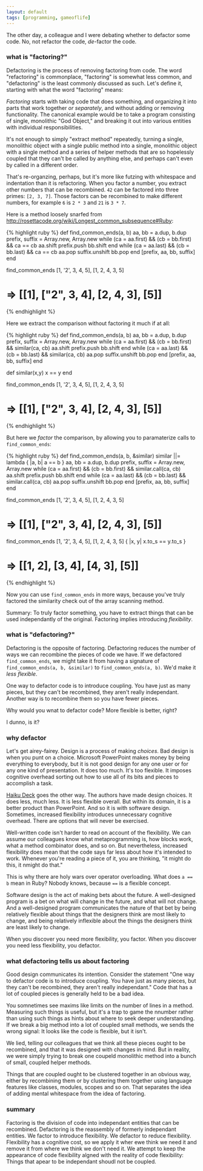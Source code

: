 ```yaml
---
layout: default
tags: [programming, gameoflife]
---
```


The other day, a colleague and I were debating whether to defactor some code. No, not refactor the code, *de*-factor the code.

### what is "factoring?"

Defactoring is the process of removing factoring from code. The word "refactoring" is commonplace, "factoring" is somewhat less common, and "defactoring" is the least commonly discussed as such. Let's define it, starting with what the word "factoring" means:

*Factoring* starts with taking code that does something, and organizing it into parts that work together *or separately*, and without adding or removing functionality. The canonical example would be to take a program consisting of single, monolithic "God Object," and breaking it out into various entities with individual responsibilities.

It's not enough to simply "extract method" repeatedly, turning a single, monolithic object with a single public method into a single, monolithic object with a single method and a series of helper methods that are so hopelessly coupled that they can't be called by anything else, and perhaps can't even by called in a different order.

That's re-organzing, perhaps, but it's more like futzing with whitespace and indentation than it is refactoring. When you factor a number, you extract other numbers that can be recombined. `42` can be factored into three primes: `[2, 3, 7]`. Those factors can be recombined to make different numbers, for example `6` is `2 * 3` and `21` is `3 * 7`.

Here is a method loosely snarfed from http://rosettacode.org/wiki/Longest_common_subsequence#Ruby:

{% highlight ruby %}
def find_common_ends(a, b)
  aa, bb = a.dup, b.dup
  prefix, suffix = Array.new, Array.new
  while (ca = aa.first) && (cb = bb.first) && ca == cb
    aa.shift
    prefix.push bb.shift
  end
  while (ca = aa.last) && (cb = bb.last) && ca == cb
    aa.pop
    suffix.unshift bb.pop
  end
  [prefix, aa, bb, suffix]
end

find_common_ends [1, '2', 3, 4, 5], [1, 2, 4, 3, 5]
  # => [[1], ["2", 3, 4], [2, 4, 3], [5]]
{% endhighlight %}

Here we extract the comparison without factoring it much if at all:

{% highlight ruby %}
def find_common_ends(a, b)
  aa, bb = a.dup, b.dup
  prefix, suffix = Array.new, Array.new
  while (ca = aa.first) && (cb = bb.first) && similar(ca, cb)
    aa.shift
    prefix.push bb.shift
  end
  while (ca = aa.last) && (cb = bb.last) && similar(ca, cb)
    aa.pop
    suffix.unshift bb.pop
  end
  [prefix, aa, bb, suffix]
end

def similar(x,y)
  x == y
end

find_common_ends [1, '2', 3, 4, 5], [1, 2, 4, 3, 5]
  # => [[1], ["2", 3, 4], [2, 4, 3], [5]]
{% endhighlight %}

But here we *factor* the comparison, by allowing you to paramaterize calls to `find_common_ends`:

{% highlight ruby %}
def find_common_ends(a, b, &similar)
  similar ||= lambda { |a, b| a == b }
  aa, bb = a.dup, b.dup
  prefix, suffix = Array.new, Array.new
  while (ca = aa.first) && (cb = bb.first) && similar.call(ca, cb)
    aa.shift
    prefix.push bb.shift
  end
  while (ca = aa.last) && (cb = bb.last) && similar.call(ca, cb)
    aa.pop
    suffix.unshift bb.pop
  end
  [prefix, aa, bb, suffix]
end

find_common_ends [1, '2', 3, 4, 5], [1, 2, 4, 3, 5]
  # => [[1], ["2", 3, 4], [2, 4, 3], [5]]

find_common_ends [1, '2', 3, 4, 5], [1, 2, 4, 3, 5] { |x, y| x.to_s == y.to_s }
  # => [[1, 2], [3, 4], [4, 3], [5]]
{% endhighlight %}

Now you can use `find_common_ends` in more ways, because you've truly factored the similarity check out of the array scanning method.

Summary: To truly factor something, you have to extract things that can be used independantly of the original. Factoring implies introducing *flexibility*.

### what is "defactoring?"

Defactoring is the opposite of factoring. Defactoring reduces the number of ways we can recombine the pieces of code we have. If we defactored `find_common_ends`, we might take it from having a signature of `find_common_ends(a, b, &similar)` to `find_common_ends(a, b)`. We'd make it *less flexible*.

One way to defactor code is to introduce coupling. You have just as many pieces, but they can't be recombined, they aren't really independant. Another way is to recombine them so you have fewer pieces.

Why would you wnat to defactor code? More flexible is better, right?

I dunno, is it?

### why defactor

Let's get airey-fairey. Design is a process of making *choices*. Bad design is when you punt on a choice. Microsoft PowerPoint makes money by being everything to everybody, but it is not good design for any one user or for any one kind of presentation. It does too much. It's too flexible. It imposes cognitive overhead sorting out how to use all of its bits and pieces to accomplish a task.

[Haiku Deck](http://www.haikudeck.com) goes the other way. The authors have made design choices. It does less, much less. It is less flexible overall. But within its domain, it is a better product than PowerPoint. And so it is with software design. Sometimes, increased flexibility introduces unnecessary cognitive overhead. There are options that will never be exercised.

Well-written code isn't harder to read on account of the flexibility. We can assume our colleagues know what metaprogramming is, how blocks work, what a method combinator does, and so on. But nevertheless, increased flexibility does mean that the code says far less about how it's intended to work. Whenever you're reading a piece of it, you are thinking, "it might do this, it nmight do that."

This is why there are holy wars over operator overloading. What does `a == b` mean in Ruby? Nobody knows, because `==` is a flexible concept.

Software design is the act of making bets about the future. A well-designed program is a bet on what will change in the future, and what will not change. And a well-designed program communicates the nature of that bet by being relatively flexible about things that the designers think are most likely to change, and being relatively inflexible about the things the designers think are least likely to change.

When you discover you need more flexibility, you factor. When you discover you need less flexibility, you defactor.

### what defactoring tells us about factoring

Good design communicates its intention. Consider the statement "One way to defactor code is to introduce coupling. You have just as many pieces, but they can't be recombined, they aren't really independant." Code that has a lot of coupled pieces is generally held to be a bad idea.

You somnetimes see maxims like limits on the number of lines in a method. Measuring such things is useful, but it's a trap to game the nnumber rather than using such things as hints about where to seek deeper understanding. If we break a big method into a lot of coupled small methods, we sends the wrong signal: It looks like the code is flexible, but it isn't.

We lied, telling our colleagues that we think all these pieces ought to be recombined, and that it was designed with changes in mind. But in reality, we were simply trying to break one coupeld monolithic method into a bunch of small, coupled helper methods.

Things that are coupled ought to be clustered together in an obvious way, either by recombining them or by clustering them together using language features like classes, modules, scopes and so on. That separates the idea of adding mental whitespace from the idea of factoring.

### summary

Factoring is the division of code into independant entities that can be recombined. Defactoring is the reassembly of formerly independant entities. We factor to introduce flexibility. We defactor to reduce flexibility. Flexibility has a cognitive cost, so we apply it wher ewe think we need it and remove it from where we think we don't need it. We attempt to keep the appearance of code flexibility algned with the reality of code flexibility: Things that apear to be independant shoudl not be coupled.